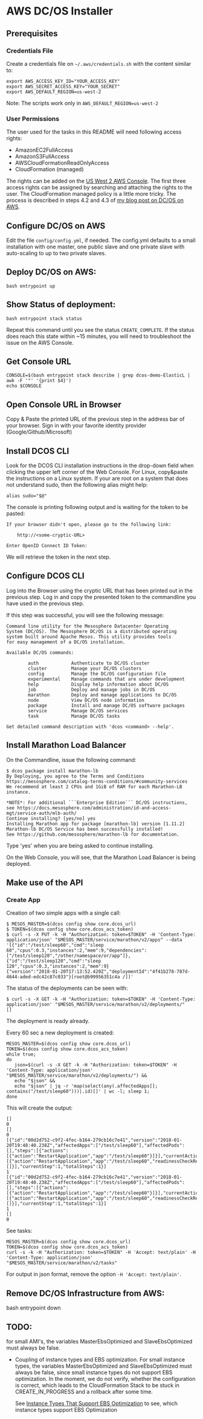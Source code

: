 # AWS DC/OS Installer
## Prerequisites
### Credentials File
Create a credentials file on `~/.aws/credentials.sh` with the content similar to:
```
export AWS_ACCESS_KEY_ID="YOUR_ACCESS_KEY"
export AWS_SECRET_ACCESS_KEY="YOUR_SECRET"
export AWS_DEFAULT_REGION=us-west-2
```

Note: The scripts work only in `AWS_DEFAULT_REGION=us-west-2`

### User Permissions

The user used for the tasks in this README will need following access rights:
- AmazonEC2FullAccess
- AmazonS3FullAccess
- AWSCloudFormationReadOnlyAccess
- CloudFormation (managed)

The rights can be added on the [US West 2 AWS Console](https://console.aws.amazon.com/iam/home?region=us-west-2). The first three access rights can be assigned by searching and attaching the rights to the user. The CloudFormation managed policy is a little more tricky. The process is described in steps 4.2 and 4.3 of [my blog post on DC/OS on AWS](https://oliverveits.wordpress.com/2017/11/21/installing-and-testing-dc-os-on-aws/).

## Configure DC/OS on AWS
Edit the file `config/config.yml`, if needed.
The config.yml defaults to a small installation with one master, one public slave and one private slave with auto-scaling to up to two private slaves. 

## Deploy  DC/OS on AWS:
```
bash entrypoint up
```

## Show Status of deployment:
```
bash entrypoint stack status
```
Repeat this command until you see the status `CREATE_COMPLETE`. If the status does reach this state within ~15 minutes, you will need to troubleshoot the issue on the AWS Console.

## Get Console URL
```
CONSOLE=$(bash entrypoint stack describe | grep dcos-demo-ElasticL | awk -F '"' '{print $4}')
echo $CONSOLE
```

## Open Console URL in Browser
Copy & Paste the printed URL of the previous step in the address bar of your browser. Sign in with your favorite identity provider (Google/Github/Microsoft)

## Install DCOS CLI
Look for the DCOS CLI installation instructions in the drop-down field when clicking the upper left corner of the Web Console. For Linux, copy&paste the instructions on a Linux system. If your are root on a system that does not understand sudo, then the following alias might help:
```
alias sudo="$@"
```

The console is printing following output and is waiting for the token to be pasted:
```
If your browser didn't open, please go to the following link:

    http://<some-cryptic-URL>

Enter OpenID Connect ID Token:
```
We will retrieve the token in the next step.

## Configure DCOS CLI
Log into the Browser using the cryptic URL that has been printed out in the previous step. Log in and copy the presented token to the commandline you have used in the previous step. 

If this step was successful, you will see the following message:
```
Command line utility for the Mesosphere Datacenter Operating
System (DC/OS). The Mesosphere DC/OS is a distributed operating
system built around Apache Mesos. This utility provides tools
for easy management of a DC/OS installation.

Available DC/OS commands:

        auth            Authenticate to DC/OS cluster
        cluster         Manage your DC/OS clusters
        config          Manage the DC/OS configuration file
        experimental    Manage commands that are under development
        help            Display help information about DC/OS
        job             Deploy and manage jobs in DC/OS
        marathon        Deploy and manage applications to DC/OS
        node            View DC/OS node information
        package         Install and manage DC/OS software packages
        service         Manage DC/OS services
        task            Manage DC/OS tasks

Get detailed command description with 'dcos <command> --help'.
```

## Install Marathon Load Balancer
On the Commandline, issue the following command:
```
$ dcos package install marathon-lb
By Deploying, you agree to the Terms and Conditions https://mesosphere.com/catalog-terms-conditions/#community-services
We recommend at least 2 CPUs and 1GiB of RAM for each Marathon-LB instance.

*NOTE*: For additional ```Enterprise Edition``` DC/OS instructions, see https://docs.mesosphere.com/administration/id-and-access-mgt/service-auth/mlb-auth/
Continue installing? [yes/no] yes
Installing Marathon app for package [marathon-lb] version [1.11.2]
Marathon-lb DC/OS Service has been successfully installed!
See https://github.com/mesosphere/marathon-lb for documentation.
```
Type 'yes'<enter> when you are being asked to continue installing.

On the Web Console, you will see, that the Marathon Load Balancer is being deployed.

## Make use of the API
### Create App
Creation of two simple apps with a single call:
```
$ MESOS_MASTER=$(dcos config show core.dcos_url)
$ TOKEN=$(dcos config show core.dcos_acs_token)
$ curl -s -X PUT -k -H "Authorization: token=$TOKEN" -H 'Content-Type: application/json' "$MESOS_MASTER/service/marathon/v2/apps" --data '[{"id":"/test/sleep60","cmd":"sleep 60","cpus":0.3,"instances":2,"mem":9,"dependencies":["/test/sleep120","/other/namespace/or/app"]},{"id":"/test/sleep120","cmd":"sleep 120","cpus":0.3,"instances":2,"mem":9}
{"version":"2018-01-20T17:13:52.420Z","deploymentId":"4f41b278-787d-4644-aded-edc42c87c033"}[root@b99956351c4a /]]'
```
The status of the deployments can be seen with:

```
$ curl -s -X GET -k -H "Authorization: token=$TOKEN" -H 'Content-Type: application/json' "$MESOS_MASTER/service/marathon/v2/deployments/"
[]
```
The deployment is ready already.

Every 60 sec a new deployment is created:
```
MESOS_MASTER=$(dcos config show core.dcos_url)
TOKEN=$(dcos config show core.dcos_acs_token)
while true; 
do 
   json=$(curl -s -X GET -k -H "Authorization: token=$TOKEN" -H 'Content-Type: application/json' "$MESOS_MASTER/service/marathon/v2/deployments/") && 
   echo "$json" && 
   echo "$json" | jq -r 'map(select(any(.affectedApps[]; contains("/test/sleep60")))|.id)[]' | wc -l; sleep 1; 
done
```
This will create the output:
```
[]
0
[]
0
[{"id":"00d2d752-c9f2-4fec-b164-279cb16c7e41","version":"2018-01-20T19:48:40.238Z","affectedApps":["/test/sleep60"],"affectedPods":[],"steps":[{"actions":[{"action":"RestartApplication","app":"/test/sleep60"}]}],"currentActions":[{"action":"RestartApplication","app":"/test/sleep60","readinessCheckResults":[]}],"currentStep":1,"totalSteps":1}]
1
[{"id":"00d2d752-c9f2-4fec-b164-279cb16c7e41","version":"2018-01-20T19:48:40.238Z","affectedApps":["/test/sleep60"],"affectedPods":[],"steps":[{"actions":[{"action":"RestartApplication","app":"/test/sleep60"}]}],"currentActions":[{"action":"RestartApplication","app":"/test/sleep60","readinessCheckResults":[]}],"currentStep":1,"totalSteps":1}]
1
[]
0
```
See tasks:
```
MESOS_MASTER=$(dcos config show core.dcos_url)
TOKEN=$(dcos config show core.dcos_acs_token)
curl -s -k -H "Authorization: token=$TOKEN" -H 'Accept: text/plain' -H 'Content-Type: application/json' "$MESOS_MASTER/service/marathon/v2/tasks"
```
For output in json format, remove the option `-H 'Accept: text/plain'`.

## Remove DC/OS Infrastructure from AWS:
bash entrypoint down

## TODO:
for small AMI's, the variables MasterEbsOptimized and SlaveEbsOptimized must always be false.
- Coupling of instance types and EBS optimization.
  For small instance types, the variables MasterEbsOptimized and SlaveEbsOptimized must always be false, since 
  small instance types do not support EBS optimization. In the moment, we do not verify, whether the configuration 
  is correct, which leads to the CloudFormation Stack to be stuck in CREATE_IN_PROGRESS and a rollback after some time. 

  See [Instance Types That Support EBS Optimization](http://docs.aws.amazon.com/AWSEC2/latest/UserGuide/EBSOptimized.html#ebs-optimization-support) to see, which instance types support EBS Optimization
